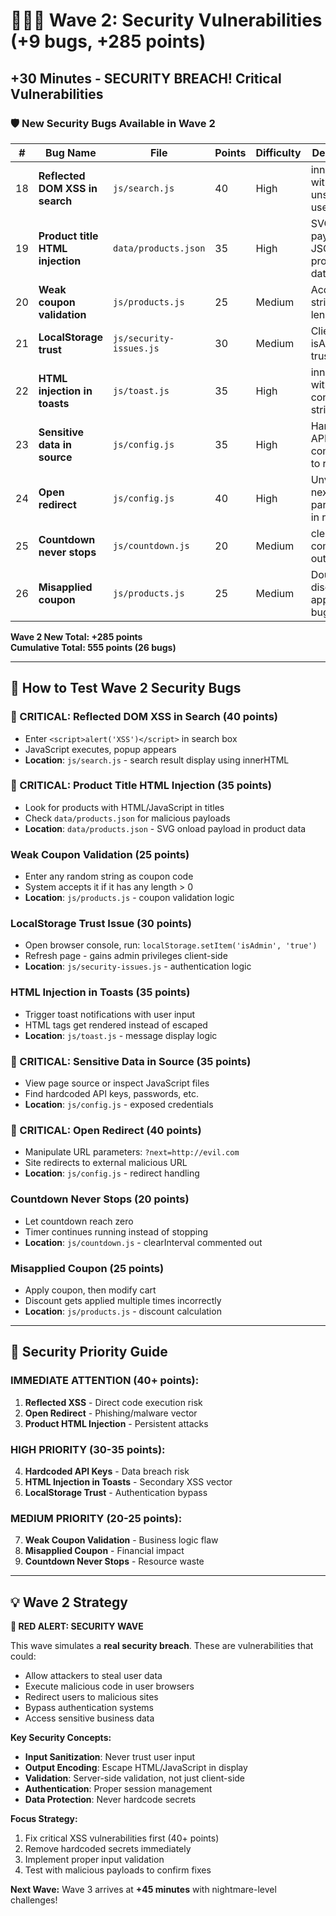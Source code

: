# 🌊🌊🌊 Wave 2: Security Vulnerabilities (+9 bugs, +285 points)

## +30 Minutes - SECURITY BREACH! Critical Vulnerabilities

### 🛡️ **New Security Bugs Available in Wave 2**

| #  | Bug Name | File | Points | Difficulty | Description |
|----|----------|------|--------|------------|-------------|
| 18 | **Reflected DOM XSS in search** | `js/search.js` | 40 | High | innerHTML with unsanitized user query |
| 19 | **Product title HTML injection** | `data/products.json` | 35 | High | SVG onload payload in JSON product data |
| 20 | **Weak coupon validation** | `js/products.js` | 25 | Medium | Accepts any string with length > 0 |
| 21 | **LocalStorage trust** | `js/security-issues.js` | 30 | Medium | Client-side isAdmin flag trusted |
| 22 | **HTML injection in toasts** | `js/toast.js` | 35 | High | innerHTML with user-controlled strings |
| 23 | **Sensitive data in source** | `js/config.js` | 35 | High | Hardcoded API keys committed to repo |
| 24 | **Open redirect** | `js/config.js` | 40 | High | Unvalidated next parameter in redirects |
| 25 | **Countdown never stops** | `js/countdown.js` | 20 | Medium | clearInterval commented out |
| 26 | **Misapplied coupon** | `js/products.js` | 25 | Medium | Double discount application bug |

**Wave 2 New Total: +285 points**  
**Cumulative Total: 555 points (26 bugs)**

---

## 🎯 **How to Test Wave 2 Security Bugs**

### **🚨 CRITICAL: Reflected DOM XSS in Search** (40 points)
- Enter `<script>alert('XSS')</script>` in search box
- JavaScript executes, popup appears
- **Location**: `js/search.js` - search result display using innerHTML

### **🚨 CRITICAL: Product Title HTML Injection** (35 points)
- Look for products with HTML/JavaScript in titles
- Check `data/products.json` for malicious payloads
- **Location**: `data/products.json` - SVG onload payload in product data

### **Weak Coupon Validation** (25 points)
- Enter any random string as coupon code
- System accepts it if it has any length > 0
- **Location**: `js/products.js` - coupon validation logic

### **LocalStorage Trust Issue** (30 points)
- Open browser console, run: `localStorage.setItem('isAdmin', 'true')`
- Refresh page - gains admin privileges client-side
- **Location**: `js/security-issues.js` - authentication logic

### **HTML Injection in Toasts** (35 points)
- Trigger toast notifications with user input
- HTML tags get rendered instead of escaped
- **Location**: `js/toast.js` - message display logic

### **🚨 CRITICAL: Sensitive Data in Source** (35 points)
- View page source or inspect JavaScript files
- Find hardcoded API keys, passwords, etc.
- **Location**: `js/config.js` - exposed credentials

### **🚨 CRITICAL: Open Redirect** (40 points)
- Manipulate URL parameters: `?next=http://evil.com`
- Site redirects to external malicious URL
- **Location**: `js/config.js` - redirect handling

### **Countdown Never Stops** (20 points)
- Let countdown reach zero
- Timer continues running instead of stopping
- **Location**: `js/countdown.js` - clearInterval commented out

### **Misapplied Coupon** (25 points)
- Apply coupon, then modify cart
- Discount gets applied multiple times incorrectly
- **Location**: `js/products.js` - discount calculation

---

## 🚨 **Security Priority Guide**

### **IMMEDIATE ATTENTION (40+ points):**
1. **Reflected XSS** - Direct code execution risk
2. **Open Redirect** - Phishing/malware vector
3. **Product HTML Injection** - Persistent attacks

### **HIGH PRIORITY (30-35 points):**
4. **Hardcoded API Keys** - Data breach risk
5. **HTML Injection in Toasts** - Secondary XSS vector
6. **LocalStorage Trust** - Authentication bypass

### **MEDIUM PRIORITY (20-25 points):**
7. **Weak Coupon Validation** - Business logic flaw
8. **Misapplied Coupon** - Financial impact
9. **Countdown Never Stops** - Resource waste

---

## 💡 **Wave 2 Strategy**

**🚨 RED ALERT: SECURITY WAVE** 

This wave simulates a **real security breach**. These are vulnerabilities that could:
- Allow attackers to steal user data
- Execute malicious code in user browsers  
- Redirect users to malicious sites
- Bypass authentication systems
- Access sensitive business data

**Key Security Concepts:**
- **Input Sanitization**: Never trust user input
- **Output Encoding**: Escape HTML/JavaScript in display
- **Validation**: Server-side validation, not just client-side
- **Authentication**: Proper session management
- **Data Protection**: Never hardcode secrets

**Focus Strategy:**
1. Fix critical XSS vulnerabilities first (40+ points)
2. Remove hardcoded secrets immediately
3. Implement proper input validation
4. Test with malicious payloads to confirm fixes

**Next Wave:** Wave 3 arrives at **+45 minutes** with nightmare-level challenges!